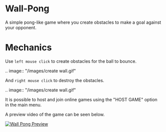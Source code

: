 # Wall-Pong
 A simple pong-like game where you create obstacles to make a goal against your opponent.

# Mechanics
 Use `left mouse click` to create obstacles for the ball to bounce.
 
 .. image:: "/images/create wall.gif"
 
 And `right mouse click` to destroy the obstacles.
 
 .. image:: "/images/create wall.gif"
 
 It is possible to host and join online games using the "HOST GAME" option in the main menu.
 
 A preview video of the game can be seen below.
 
 [![Wall Pong Preview](https://img.youtube.com/vi/etMbeDBqh08/40.jpg)](https://www.youtube.com/watch?v=etMbeDBqh08)